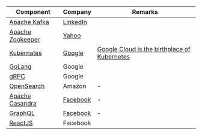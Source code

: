 
| Component                                                                 | Company                                                                                                                         | Remarks                                         |
|---------------------------------------------------------------------------|---------------------------------------------------------------------------------------------------------------------------------|-------------------------------------------------|
| [Apache Kafka](4_MessageBrokers/Kafka.md)                                 | [LinkedIn](https://engineering.linkedin.com/blog/2019/apache-kafka-trillion-messages)                                           |                                                 |
| [Apache Zookeeper](6_DevOps/ApacheZookeeper.md)                           | [Yahoo](https://en.wikipedia.org/wiki/Apache_ZooKeeper)                                                                         |                                                 |
| [Kubernates](6_DevOps/Kubernates.md)                                      | [Google](https://cloud.google.com/learn/what-is-kubernetes)                                                                     | [Google Cloud is the birthplace of Kubernetes](https://cloud.google.com/learn/what-is-kubernetes) |
| [GoLang](../5_ProgrammingLanguages/1_GoLang)                              | Google                                                                                                                          |                                                 |
| [gRPC](2_APITechOptions/gPRC.md)                                          | Google                                                                                                                          |                                                 |
| [OpenSearch](../2_AWSComponents/6_DatabaseServices/AmazonOpenSearch.md)   | Amazon                                                                                                                          | -                                               |
| [Apache Casandra](3_DatabaseComponents/NoSQL-Databases/ApacheCasandra.md) | [Facebook](https://cassandra.apache.org/_/index.html)                                                                           | -                                               |
| [GraphQL](2_APITechOptions/GraphQL.md)                                    | [Facebook](https://buddy.works/tutorials/what-is-graphql-and-why-facebook-felt-the-need-to-build-it#why-facebook-built-graphql) | -                                               |
| [ReactJS](https://reactjs.org/)                                           | Facebook                                                                                                                        |                                                 |




